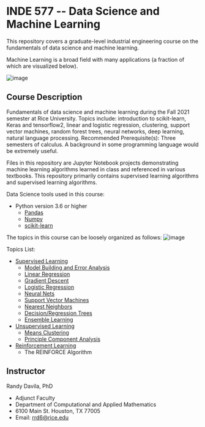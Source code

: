 # INDE 577 -- Data Science and Machine Learning
This repository covers a graduate-level industrial engineering course on the fundamentals of data science and machine learning. 

Machine Learning is a broad field with many applications (a fraction of which are visualized below).

![image](https://user-images.githubusercontent.com/89811204/132994733-3940c6b9-ffca-4a41-bae6-e9418484c15b.png)

## Course Description
Fundamentals of data science and machine learning during the Fall 2021 semester at Rice University. Topics include: introduction to scikit-learn, Keras and tensorflow2, linear and logistic regression, clustering, support vector machines, random forest trees, neural networks, deep learning, natural language processing. Recommended Prerequisite(s): Three semesters of calculus. A background in some programming language would be extremely useful.

Files in this repository are Jupyter Notebook projects demonstrating machine learning algorithms learned in class and referenced in various textbooks. This repository primarily contains supervised learning algorithms and supervised learning algorithms.

Data Science tools used in this course:
- Python version 3.6 or higher
  - [Pandas](https://pandas.pydata.org/docs/user_guide/index.html)
  - [Numpy](https://numpy.org/doc/stable/)
  - [scikit-learn](https://scikit-learn.org/stable/user_guide.html)

The topics in this course can be loosely organized as follows: 
![image](https://user-images.githubusercontent.com/89811204/132994871-3f8f49b0-1ae4-43c1-850f-49b6dfd25dbb.png)

Topics List:
- [Supervised Learning](https://github.com/Madison-Bunting/INDE-577/tree/main/supervised%20learning)
  - [Model Building and Error Analysis](https://github.com/Madison-Bunting/INDE-577/tree/main/supervised%20learning/model%20building%20and%20error%20analysis)
  - [Linear Regression](https://github.com/Madison-Bunting/INDE-577/tree/main/supervised%20learning/2-%20nearest%20neighbors)
  - [Gradient Descent](https://github.com/Madison-Bunting/INDE-577/tree/main/supervised%20learning/gradient%20descent)
  - [Logistic Regression](https://github.com/Madison-Bunting/INDE-577/tree/main/supervised%20learning/logistic%20regression)
  - [Neural Nets](https://github.com/Madison-Bunting/INDE-577/tree/main/supervised%20learning/neural%20nets)
  - [Support Vector Machines](https://github.com/Madison-Bunting/INDE-577/tree/main/supervised%20learning/support%20vector%20machines)
  - [Nearest Neighbors](https://github.com/Madison-Bunting/INDE-577/tree/main/supervised%20learning/nearest%20neighbors)
  - [Decision/Regression Trees](https://github.com/Madison-Bunting/INDE-577/tree/main/supervised%20learning/decision-regression%20trees)
  - [Ensemble Learning](https://github.com/Madison-Bunting/INDE-577/tree/main/supervised%20learning/ensemble%20learning)
- [Unsupervised Learning](https://github.com/Madison-Bunting/INDE-577/tree/main/unsupervised%20learning)
  - [Means Clustering](https://github.com/Madison-Bunting/INDE-577/tree/main/unsupervised%20learning/means%20clustering)
  - [Principle Component Analysis](https://github.com/Madison-Bunting/INDE-577/tree/main/unsupervised%20learning/principle%20component%20analysis)
- [Reinforcement Learning](https://github.com/Madison-Bunting/INDE-577/tree/main/reinforcement%20learning/REINFORCE)
  - The REINFORCE Algorithm

## Instructor
Randy Davila, PhD
- Adjunct Faculty
- Department of Computational and Applied Mathematics
- 6100 Main St. Houston, TX 77005
- Email: rrd6@rice.edu
